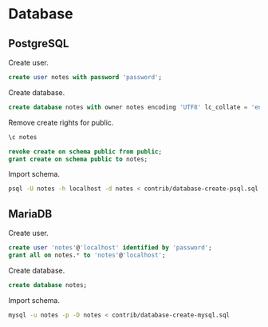 # Database

## PostgreSQL

Create user.

```sql
create user notes with password 'password';
```

Create database.

```sql
create database notes with owner notes encoding 'UTF8' lc_collate = 'en_US.UTF-8' lc_ctype = 'en_US.UTF-8' template template0;
```

Remove create rights for public.

```sql
\c notes

revoke create on schema public from public; 
grant create on schema public to notes;
```

Import schema.

```sh
psql -U notes -h localhost -d notes < contrib/database-create-psql.sql 
```

## MariaDB

Create user.

```sql
create user 'notes'@'localhost' identified by 'password';
grant all on notes.* to 'notes'@'localhost';
```

Create database.

```sql
create database notes;
```

Import schema.

```sh
mysql -u notes -p -D notes < contrib/database-create-mysql.sql
```
